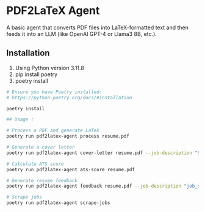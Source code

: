 # PDF2LaTeX Agent

A basic agent that converts PDF files into LaTeX-formatted text and then feeds it into an LLM (like OpenAI GPT-4 or Llama3 8B, etc.).

## Installation

1. Using Python version 3.11.8
2. pip install poetry
3. poetry install

```bash
# Ensure you have Poetry installed:
# https://python-poetry.org/docs/#installation

poetry install

## Usage :

# Process a PDF and generate LaTeX
poetry run pdf2latex-agent process resume.pdf

# Generate a cover letter
poetry run pdf2latex-agent cover-letter resume.pdf --job-description "Software Engineer role at Google"

# Calculate ATS score
poetry run pdf2latex-agent ats-score resume.pdf

# Generate resume feedback
poetry run pdf2latex-agent feedback resume.pdf --job-description "job_description.txt"

# Scrape jobs
poetry run pdf2latex-agent scrape-jobs